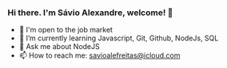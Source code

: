 ### Hi there. I'm Sávio Alexandre, welcome! 👋

- 🔭 I'm open to the job market
- 🌱 I’m currently learning Javascript, Git, Github, NodeJs, SQL
- 💬 Ask me about NodeJS
- 📫 How to reach me: savioalefreitas@icloud.com

